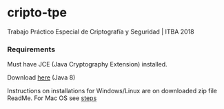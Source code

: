 # cripto-tpe
Trabajo Práctico Especial de Criptografía y Seguridad | ITBA 2018

### Requirements

Must have JCE (Java Cryptography Extension) installed.

Download [here](http://www.oracle.com/technetwork/java/javase/downloads/jce8-download-2133166.html) (Java 8)

Instructions on installations for Windows/Linux are on downloaded zip file ReadMe.
For Mac OS see [steps](https://stackoverflow.com/questions/37741142/how-to-install-unlimited-strength-jce-for-java-8-in-os-x)


